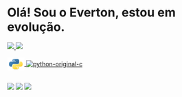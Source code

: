 # Olá! Sou o Everton, estou em evolução.
<div>
  <a href="https://github.com/Everton-Hel">
  <img height="145em" src="https://github-readme-stats.vercel.app/api?username=Everton-Hel&show_icons=true&theme=merko&include_all_commits=true&count_private=true"/>
  <img height="145em" src="https://github-readme-stats.vercel.app/api/top-langs/?username=Everton-Hel&layout=compact&langs_count=16&theme=merko"/>
</div>
<div style="display: inline_block"><br>
  <img align="center" alt="python-original-c" height="30" width="40" src="https://github.com/devicons/devicon/blob/master/icons/python/python-original.svg">
  <img align="center" alt="python-original-c" height="30" width="40" src="https://16sp2o45qs973i2kpolavg37-wpengine.netdna-ssl.com/wp-content/uploads/HiRes-33-e1480025751728-300x226.jpg">
</div>  
  
  ##
  
<div> 
  <a href="https://www.instagram.com/evertonhel/" target="_blank"><img src="https://img.shields.io/badge/-Instagram-%23E4405F?style=for-the-badge&logo=instagram&logoColor=white" target="_blank"></a>
  <a href="https://www.linkedin.com/in/everton-heleno-262a2852/" target="_blank"><img src="https://img.shields.io/badge/-LinkedIn-%230077B5?style=for-the-badge&logo=linkedin&logoColor=white" target="_blank"></a> 
  <a href="https://web.telegram.org/z/#906565245" target="_blank"><img src="https://img.shields.io/badge/Telegram-2CA5E0?style=for-the-badge&logo=telegram&logoColor=white" target="_blank"></a>
</div> 
